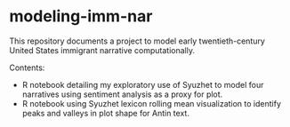 # modeling-imm-nar
 
 This repository documents a project to model early twentieth-century United States immigrant narrative computationally. 
 
 Contents:
  - R notebook detailing my exploratory use of Syuzhet to model four narratives using sentiment analysis as a proxy for plot.
  - R notebook using Syuzhet lexicon rolling mean visualization to identify peaks and valleys in plot shape for Antin text.
